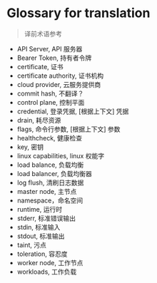 # Glossary for translation
<!--
format of this file:
term, 翻译1, [根据上下文] 翻译2...

sorted alphabetically
-->

>译前术语参考

- API Server, API 服务器
- Bearer Token, 持有者令牌
- certificate, 证书
- certificate authority, 证书机构
- cloud provider, 云服务提供商
- commit hash, 不翻译？
- control plane, 控制平面
- credential, 登录凭据, [根据上下文] 凭据
- drain, 耗尽资源
- flags, 命令行参数, [根据上下文] 参数
- healthcheck, 健康检查
- key, 密钥
- linux capabilities, linux 权能字
- load balance, 负载均衡
- load balancer, 负载均衡器
- log flush, 清刷日志数据
- master node, 主节点
- namespace，命名空间
- runtime, 运行时
- stderr, 标准错误输出
- stdin, 标准输入
- stdout, 标准输出
- taint, 污点
- toleration, 容忍度
- worker node, 工作节点
- workloads, 工作负载

